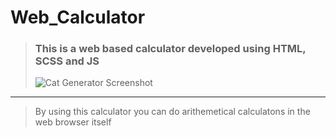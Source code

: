 # Web_Calculator

> ### This is a web based calculator developed using HTML, SCSS and JS
> ![Cat Generator Screenshot](https://github.com/AdithyanA2005/JS_Simple_Programs/blob/main/01-Cat_Generator/github/snapshot.png)

---

> By using this calculator you can do arithemetical calculatons in the web browser itself

